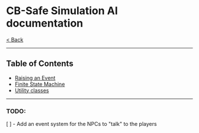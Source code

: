 # CB-Safe Simulation AI documentation

[< Back](../README.md)

---

## Table of Contents

- [Raising an Event](Event/RaisingAnEvent.md)
- [Finite State Machine](StateMachine/StateMachine.md)
- [Utility classes](Utils/UtilsIndex.md)

---

### TODO:

[  ] - Add an event system for the NPCs to "talk" to the players